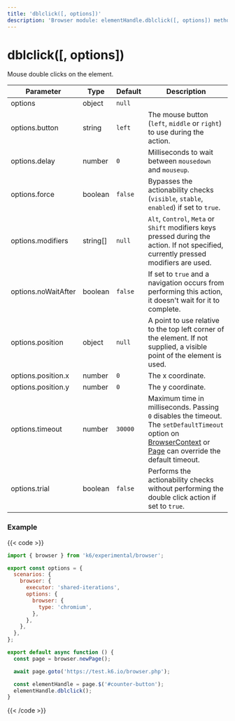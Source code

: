 ```yaml
---
title: 'dblclick([, options])'
description: 'Browser module: elementHandle.dblclick([, options]) method'
---
```


# dblclick([, options])

Mouse double clicks on the element.

<TableWithNestedRows>

| Parameter           | Type     | Default | Description                                                                                                                                                                                                                                                                                                                                            |
| ------------------- | -------- | ------- | ------------------------------------------------------------------------------------------------------------------------------------------------------------------------------------------------------------------------------------------------------------------------------------------------------------------------------------------------------ |
| options             | object   | `null`  |                                                                                                                                                                                                                                                                                                                                                        |
| options.button      | string   | `left`  | The mouse button (`left`, `middle` or `right`) to use during the action.                                                                                                                                                                                                                                                                               |
| options.delay       | number   | `0`     | Milliseconds to wait between `mousedown` and `mouseup`.                                                                                                                                                                                                                                                                                                |
| options.force       | boolean  | `false` | Bypasses the actionability checks (`visible`, `stable`, `enabled`) if set to `true`.                                                                                                                                                                                                                                                                   |
| options.modifiers   | string[] | `null`  | `Alt`, `Control`, `Meta` or `Shift` modifiers keys pressed during the action. If not specified, currently pressed modifiers are used.                                                                                                                                                                                                                  |
| options.noWaitAfter | boolean  | `false` | If set to `true` and a navigation occurs from performing this action, it doesn't wait for it to complete.                                                                                                                                                                                                                                              |
| options.position    | object   | `null`  | A point to use relative to the top left corner of the element. If not supplied, a visible point of the element is used.                                                                                                                                                                                                                                |
| options.position.x  | number   | `0`     | The x coordinate.                                                                                                                                                                                                                                                                                                                                      |
| options.position.y  | number   | `0`     | The y coordinate.                                                                                                                                                                                                                                                                                                                                      |
| options.timeout     | number   | `30000` | Maximum time in milliseconds. Passing `0` disables the timeout. The `setDefaultTimeout` option on [BrowserContext](https://grafana.com/docs/k6/<K6_VERSION>/javascript-api/k6-experimental/browser/browsercontext/) or [Page](https://grafana.com/docs/k6/<K6_VERSION>/javascript-api/k6-experimental/browser/page/) can override the default timeout. |
| options.trial       | boolean  | `false` | Performs the actionability checks without performing the double click action if set to `true`.                                                                                                                                                                                                                                                         |

</TableWithNestedRows>

### Example

{{< code >}}

```javascript
import { browser } from 'k6/experimental/browser';

export const options = {
  scenarios: {
    browser: {
      executor: 'shared-iterations',
      options: {
        browser: {
          type: 'chromium',
        },
      },
    },
  },
};

export default async function () {
  const page = browser.newPage();

  await page.goto('https://test.k6.io/browser.php');

  const elementHandle = page.$('#counter-button');
  elementHandle.dblclick();
}
```

{{< /code >}}
